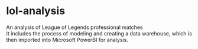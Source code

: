 # lol-analysis
An analysis of League of Legends professional matches <br>
It includes the process of modeling and creating a data warehouse, which is then imported into Microsoft PowerBI for analysis.
